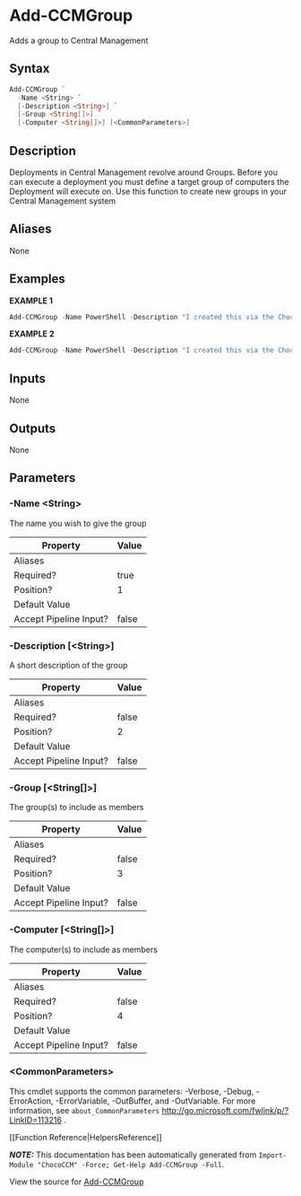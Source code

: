 ﻿# Add-CCMGroup

<!-- This documentation is automatically generated from /Add-CCMGroup.ps1 using GenerateDocs.ps1. Contributions are welcome at the original location(s). -->

Adds a group to Central Management

## Syntax

~~~powershell
Add-CCMGroup `
  -Name <String> `
  [-Description <String>] `
  [-Group <String[]>] `
  [-Computer <String[]>] [<CommonParameters>]
~~~

## Description

Deployments in Central Management revolve around Groups. Before you can execute a deployment you must define a target group of computers the Deployment will execute on.
Use this function to create new groups in your Central Management system


## Aliases

None

## Examples

 **EXAMPLE 1**

~~~powershell
Add-CCMGroup -Name PowerShell -Description "I created this via the ChocoCCM module" -Computer pc1,pc2

~~~

**EXAMPLE 2**

~~~powershell
Add-CCMGroup -Name PowerShell -Description "I created this via the ChocoCCM module" -Group Webservers

~~~ 

## Inputs

None

## Outputs

None

## Parameters

###  -Name &lt;String&gt;
The name you wish to give the group

Property               | Value
---------------------- | -----
Aliases                | 
Required?              | true
Position?              | 1
Default Value          | 
Accept Pipeline Input? | false
 
###  -Description [&lt;String&gt;]
A short description of the group

Property               | Value
---------------------- | -----
Aliases                | 
Required?              | false
Position?              | 2
Default Value          | 
Accept Pipeline Input? | false
 
###  -Group [&lt;String[]&gt;]
The group(s) to include as members

Property               | Value
---------------------- | -----
Aliases                | 
Required?              | false
Position?              | 3
Default Value          | 
Accept Pipeline Input? | false
 
###  -Computer [&lt;String[]&gt;]
The computer(s) to include as members

Property               | Value
---------------------- | -----
Aliases                | 
Required?              | false
Position?              | 4
Default Value          | 
Accept Pipeline Input? | false
 
### &lt;CommonParameters&gt;

This cmdlet supports the common parameters: -Verbose, -Debug, -ErrorAction, -ErrorVariable, -OutBuffer, and -OutVariable. For more information, see `about_CommonParameters` http://go.microsoft.com/fwlink/p/?LinkID=113216 .



[[Function Reference|HelpersReference]]

***NOTE:*** This documentation has been automatically generated from `Import-Module "ChocoCCM" -Force; Get-Help Add-CCMGroup -Full`.

View the source for [Add-CCMGroup](/Add-CCMGroup.ps1)
